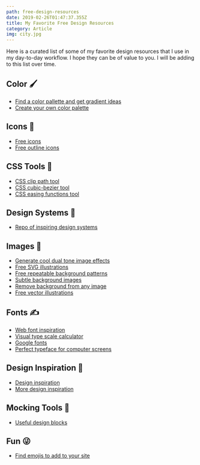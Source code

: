 ```yaml
---
path: free-design-resources
date: 2019-02-26T01:47:37.355Z
title: My Favorite Free Design Resources
category: Article
img: city.jpg
---
```


Here is a curated list of some of my favorite design resources that I use in my day-to-day workflow. I hope they can be of value to you. I will be adding to this list over time.

## Color 🖌️

- <a href="https://mycolor.space/" target="_blank_">Find a color pallette and get gradient ideas</a>
- <a href="https://palettte.app/" target="_blank">Create your own color palette</a>

## Icons 🤩

- <a href="https://icomoon.io/" target="_blank">Free icons</a>
- <a href="http://www.linea.io/" target="_blank">Free outline icons</a>

## CSS Tools 🔨

- <a href="http://bennettfeely.com/clippy/" target="_blank">CSS clip path tool</a>
- <a href="http://cubic-bezier.com/" target="_blank">CSS cubic-bezier tool</a>
- <a href="https://easings.net/" target="_blank">CSS easing functions tool</a>

## Design Systems 🎨

- <a href="https://designsystemsrepo.com/" target="_blank">Repo of inspiring design systems</a>

## Images 📸

- <a href="https://duotones.co/" target="_blank">Generate cool dual tone image effects</a>
- <a href="https://undraw.co/illustrations" target="_blank">Free SVG illustrations</a>
- <a href="http://www.heropatterns.com/" target="_blank">Free repeatable background patterns</a>
- <a href="https://www.toptal.com/designers/subtlepatterns/" target="_blank">Subtle background images</a>
- <a href="https://www.remove.bg/" target="_blank">Remove background from any image</a>
- <a href="https://icons8.com/ouch" target="_blank">Free vector illustrations</a>

## Fonts ✍️

- <a href="http://typ.io" target="_blank">Web font inspiration</a>
- <a href="https://type-scale.com/" target="_blank">Visual type scale calculator</a>
- <a href="https://fonts.google.com/" target="_blank">Google fonts</a>
- <a href="https://rsms.me/" target="_blank">Perfect typeface for computer screens</a>

## Design Inspiration 🚀

- <a href="https://land-book.com/" target="_blank">Design inspiration</a>
- <a href="https://dribbble.com" target="_blank">More design inspiration</a>

## Mocking Tools 📐

- <a href="https://www.froala.com/" target="_blank">Useful design blocks</a>

## Fun 😜

- <a href="https://getemoji.com/" target="_blank">Find emojis to add to your site</a>
